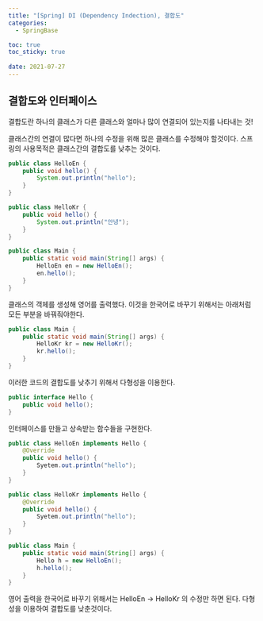 ```yaml
---
title: "[Spring] DI (Dependency Indection), 결합도"
categories:
  - SpringBase

toc: true
toc_sticky: true
 
date: 2021-07-27
---
```


## 결합도와 인터페이스

결합도란 하나의 클래스가 다른 클래스와 얼마나 많이 연결되어 있는지를 나타내는 것! 

클래스간의 연결이 많다면 하나의 수정을 위해 많은 클래스를 수정해야 할것이다. 스프링의 사용목적은 클래스간의 결합도를 낮추는 것이다. 



```java
public class HelloEn {
    public void hello() {
        System.out.println("hello");
    }
}
```



```java
public class HelloKr {
    public void hello() {
        System.out.println("안녕");
    }
}
```



```java
public class Main {
    public static void main(String[] args) {
        HelloEn en = new HelloEn();
        en.hello();
    }
}
```



클래스의 객체를 생성해 영어를 출력했다. 이것을 한국어로 바꾸기 위해서는 아래처럼 모든 부분을 바꿔줘야한다.

```java
public class Main {
    public static void main(String[] args) {
        HelloKr kr = new HelloKr();
        kr.hello();
    }
}
```



이러한 코드의 결합도를 낮추기 위해서 다형성을 이용한다.

```java
public interface Hello {
    public void hello();
}
```

인터페이스를 만들고 상속받는 함수들을 구현한다.



```java
public class HelloEn implements Hello {
    @Override
    public void hello() {
        Syetem.out.println("hello");
    }
}
```



```java
public class HelloKr implements Hello {
    @Override
    public void hello() {
        Syetem.out.println("hello");
    }
}
```



```java
public class Main {
    public static void main(String[] args) {
        Hello h = new HelloEn();
        h.hello();
    }
}
```

영어 출력을 한국어로 바꾸기 위해서는 HelloEn -> HelloKr 의 수정만 하면 된다. 다형성을 이용하여 결합도를 낮춘것이다.

